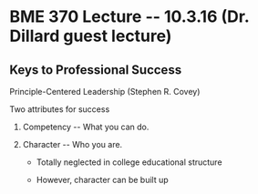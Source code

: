 # BME 370 Lecture -- 10.3.16 (Dr. Dillard guest lecture)

## Keys to Professional Success

Principle-Centered Leadership (Stephen R. Covey)

Two attributes for success

1. Competency -- What you can do.

2. Character -- Who you are.

    - Totally neglected in college educational structure

    - However, character can be built up




